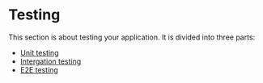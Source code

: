 # Testing

This section is about testing your application. It is divided into three parts:

- [Unit testing](/testing/unit-testing.md)
- [Intergation testing](/testing/integration-testing.md)
- [E2E testing](/testing/e2e-testing.md)
